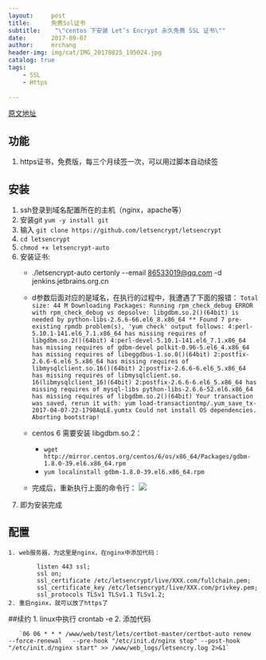 ```yaml
---
layout:     post
title:      免费Ssl证书
subtitle:    "\"centos 下安装 Let’s Encrypt 永久免费 SSL 证书\""
date:       2017-09-07
author:     mrchang
header-img: img/cat/IMG_20170825_195024.jpg
catalog: true
tags:
    - SSL
    - Https
   
---
```

[原文地址](http://www.fancyecommerce.com/2017/04/07/centos-%E4%B8%8B%E5%AE%89%E8%A3%85-lets-encrypt-%E6%B0%B8%E4%B9%85%E5%85%8D%E8%B4%B9-ssl-%E8%AF%81%E4%B9%A6/)
## 功能
1. https证书，免费版，每三个月续签一次，可以用过脚本自动续签

## 安装
1. ssh登录到域名配置所在的主机（nginx，apache等）
2. 安装git `yum -y install git`
3. 输入 `git clone https://github.com/letsencrypt/letsencrypt`
4. `cd letsencrypt`
5. `chmod +x letsencrypt-auto`
6. 安装证书:
	* ./letsencrypt-auto certonly  --email 86533019@qq.com -d jenkins.jetbrains.org.cn
	* d参数后面对应的是域名，在执行的过程中，我遭遇了下面的报错：
	 `Total size: 44 M
    Downloading Packages:
    Running rpm_check_debug
    ERROR with rpm_check_debug vs depsolve:
    libgdbm.so.2()(64bit) is needed by python-libs-2.6.6-66.el6_8.x86_64
    ** Found 7 pre-existing rpmdb problem(s), 'yum check' output follows:
    4:perl-5.10.1-141.el6_7.1.x86_64 has missing requires of libgdbm.so.2()(64bit)
    4:perl-devel-5.10.1-141.el6_7.1.x86_64 has missing requires of gdbm-devel
    polkit-0.96-5.el6_4.x86_64 has missing requires of libeggdbus-1.so.0()(64bit)
    2:postfix-2.6.6-6.el6_5.x86_64 has missing requires of libmysqlclient.so.16()(64bit)
    2:postfix-2.6.6-6.el6_5.x86_64 has missing requires of libmysqlclient.so.	 16(libmysqlclient_16)(64bit)
    2:postfix-2.6.6-6.el6_5.x86_64 has missing requires of mysql-libs
    python-libs-2.6.6-52.el6.x86_64 has missing requires of libgdbm.so.2()(64bit)
    Your transaction was saved, rerun it with: yum load-transactiontmp/.yum_save_tx-2017-04-07-22-1798AqLE.yumtx
    Could not install OS dependencies. Aborting bootstrap!`
	* centos 6 需要安装 libgdbm.so.2：
		* `wget http://mirror.centos.org/centos/6/os/x86_64/Packages/gdbm-1.8.0-39.el6.x86_64.rpm`
       * `yum localinstall gdbm-1.8.0-39.el6.x86_64.rpm`
   
	* 完成后，重新执行上面的命令行：
![](http://ovwa7dn9w.bkt.clouddn.com/17-9-7/37482036.jpg)
7. 即为安装完成
## 配置
	1. web服务器，为这里是nginx，在nginx中添加代码：
	
            listen 443 ssl;
            ssl on;
            ssl_certificate /etc/letsencrypt/live/XXX.com/fullchain.pem;
            ssl_certificate_key /etc/letsencrypt/live/XXX.com/privkey.pem;
            ssl_protocols TLSv1 TLSv1.1 TLSv1.2; 
    2. 重启nginx，就可以放了https了
##续约
	1. linux中执行 crontab -e
	2. 添加代码
	 
	   `06 06 * * * /www/web/test/lets/certbot-master/certbot-auto renew   --force-renewal   --pre-hook "/etc/init.d/nginx stop" --post-hook "/etc/init.d/nginx start" >> /www/web_logs/letsencry.log 2>&1` 

